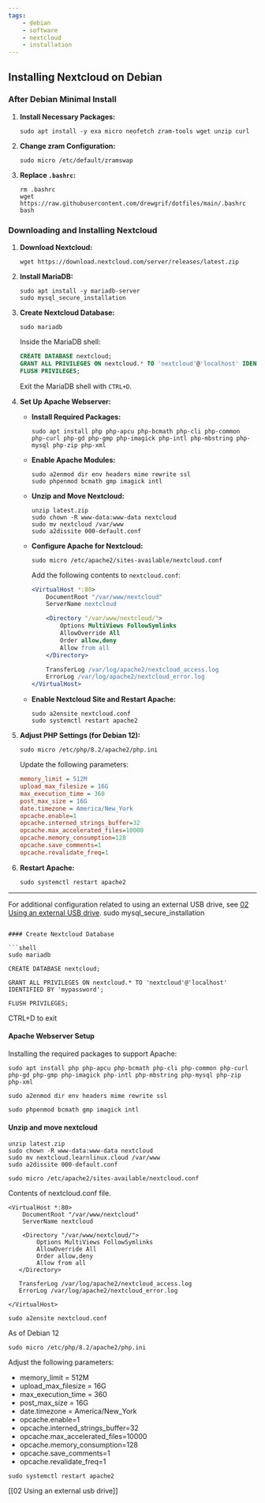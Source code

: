 ```yaml
---
tags:
    - debian
    - software
    - nextcloud
    - installation
---
```


## Installing Nextcloud on Debian

### After Debian Minimal Install

1. **Install Necessary Packages:**

    ```shell
    sudo apt install -y exa micro neofetch zram-tools wget unzip curl
    ```

2. **Change zram Configuration:**

    ```shell
    sudo micro /etc/default/zramswap
    ```

3. **Replace `.bashrc`:**

    ```shell
    rm .bashrc
    wget https://raw.githubusercontent.com/drewgrif/dotfiles/main/.bashrc
    bash
    ```

### Downloading and Installing Nextcloud

1. **Download Nextcloud:**

    ```shell
    wget https://download.nextcloud.com/server/releases/latest.zip
    ```

2. **Install MariaDB:**

    ```shell
    sudo apt install -y mariadb-server
    sudo mysql_secure_installation
    ```

3. **Create Nextcloud Database:**

    ```shell
    sudo mariadb
    ```

    Inside the MariaDB shell:

    ```sql
    CREATE DATABASE nextcloud;
    GRANT ALL PRIVILEGES ON nextcloud.* TO 'nextcloud'@'localhost' IDENTIFIED BY 'mypassword';
    FLUSH PRIVILEGES;
    ```

    Exit the MariaDB shell with `CTRL+D`.

4. **Set Up Apache Webserver:**

    - **Install Required Packages:**

        ```shell
        sudo apt install php php-apcu php-bcmath php-cli php-common php-curl php-gd php-gmp php-imagick php-intl php-mbstring php-mysql php-zip php-xml
        ```

    - **Enable Apache Modules:**

        ```shell
        sudo a2enmod dir env headers mime rewrite ssl
        sudo phpenmod bcmath gmp imagick intl
        ```

    - **Unzip and Move Nextcloud:**

        ```shell
        unzip latest.zip
        sudo chown -R www-data:www-data nextcloud
        sudo mv nextcloud /var/www
        sudo a2dissite 000-default.conf
        ```

    - **Configure Apache for Nextcloud:**

        ```shell
        sudo micro /etc/apache2/sites-available/nextcloud.conf
        ```

        Add the following contents to `nextcloud.conf`:

        ```apache
        <VirtualHost *:80>
            DocumentRoot "/var/www/nextcloud"
            ServerName nextcloud

            <Directory "/var/www/nextcloud/">
                Options MultiViews FollowSymlinks
                AllowOverride All
                Order allow,deny
                Allow from all
            </Directory>

            TransferLog /var/log/apache2/nextcloud_access.log
            ErrorLog /var/log/apache2/nextcloud_error.log
        </VirtualHost>
        ```

    - **Enable Nextcloud Site and Restart Apache:**

        ```shell
        sudo a2ensite nextcloud.conf
        sudo systemctl restart apache2
        ```

5. **Adjust PHP Settings (for Debian 12):**

    ```shell
    sudo micro /etc/php/8.2/apache2/php.ini
    ```

    Update the following parameters:

    ```ini
    memory_limit = 512M
    upload_max_filesize = 16G
    max_execution_time = 360
    post_max_size = 16G
    date.timezone = America/New_York
    opcache.enable=1
    opcache.interned_strings_buffer=32
    opcache.max_accelerated_files=10000
    opcache.memory_consumption=128
    opcache.save_comments=1
    opcache.revalidate_freq=1
    ```

6. **Restart Apache:**

    ```shell
    sudo systemctl restart apache2
    ```

---

For additional configuration related to using an external USB drive, see [02 Using an external USB drive](#).
sudo mysql_secure_installation
```

#### Create Nextcloud Database

```shell
sudo mariadb
```

```shell
CREATE DATABASE nextcloud;
```
```shell
GRANT ALL PRIVILEGES ON nextcloud.* TO 'nextcloud'@'localhost' IDENTIFIED BY 'mypassword';
```
```shell
FLUSH PRIVILEGES;
```
CTRL+D to exit

#### Apache Webserver Setup

Installing the required packages to support Apache:

``` shell
sudo apt install php php-apcu php-bcmath php-cli php-common php-curl php-gd php-gmp php-imagick php-intl php-mbstring php-mysql php-zip php-xml
```
```shell
sudo a2enmod dir env headers mime rewrite ssl
```
```shell
sudo phpenmod bcmath gmp imagick intl
```

#### Unzip and move nextcloud

```shell
unzip latest.zip
sudo chown -R www-data:www-data nextcloud
sudo mv nextcloud.learnlinux.cloud /var/www
sudo a2dissite 000-default.conf
```
```shell
sudo micro /etc/apache2/sites-available/nextcloud.conf
```
Contents of nextcloud.conf file.
```
<VirtualHost *:80>
    DocumentRoot "/var/www/nextcloud"
    ServerName nextcloud

    <Directory "/var/www/nextcloud/">
        Options MultiViews FollowSymlinks
        AllowOverride All
        Order allow,deny
        Allow from all
   </Directory>

   TransferLog /var/log/apache2/nextcloud_access.log
   ErrorLog /var/log/apache2/nextcloud_error.log

</VirtualHost>
```

```shell
sudo a2ensite nextcloud.conf
```

As of Debian 12
``` shell
sudo micro /etc/php/8.2/apache2/php.ini
```

Adjust the following parameters:

* memory_limit = 512M
* upload_max_filesize = 16G
* max_execution_time = 360
* post_max_size = 16G
* date.timezone = America/New_York
* opcache.enable=1
* opcache.interned_strings_buffer=32
* opcache.max_accelerated_files=10000
* opcache.memory_consumption=128
* opcache.save_comments=1
* opcache.revalidate_freq=1

```shell
sudo systemctl restart apache2
```

[[02 Using an external usb drive]]
